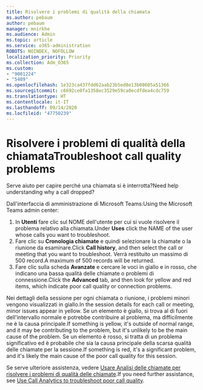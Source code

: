 ```yaml
---
title: Risolvere i problemi di qualità della chiamata
ms.author: pebaum
author: pebaum
manager: mnirkhe
ms.audience: Admin
ms.topic: article
ms.service: o365-administration
ROBOTS: NOINDEX, NOFOLLOW
localization_priority: Priority
ms.collection: Adm_O365
ms.custom:
- "9001224"
- "5489"
ms.openlocfilehash: 1e323ca437fdd62aab23b5ed8e13b08605a51366
ms.sourcegitcommit: c6692ce0fa1358ec3529e59ca0ecdfdea4cdc759
ms.translationtype: HT
ms.contentlocale: it-IT
ms.lasthandoff: 09/14/2020
ms.locfileid: "47750239"
---
```

# <a name="troubleshoot-call-quality-problems"></a><span data-ttu-id="f0736-102">Risolvere i problemi di qualità della chiamata</span><span class="sxs-lookup"><span data-stu-id="f0736-102">Troubleshoot call quality problems</span></span>

<span data-ttu-id="f0736-103">Serve aiuto per capire perché una chiamata si è interrotta?</span><span class="sxs-lookup"><span data-stu-id="f0736-103">Need help understanding why a call dropped?</span></span>

<span data-ttu-id="f0736-104">Dall'interfaccia di amministrazione di Microsoft Teams:</span><span class="sxs-lookup"><span data-stu-id="f0736-104">Using the Microsoft Teams admin center:</span></span>

1. <span data-ttu-id="f0736-105">In **Utenti** fare clic sul NOME dell'utente per cui si vuole risolvere il problema relativo alla chiamata.</span><span class="sxs-lookup"><span data-stu-id="f0736-105">Under **Uses** click the NAME of the user whose calls you want to troubleshoot.</span></span>
2. <span data-ttu-id="f0736-106">Fare clic su **Cronologia chiamate** e quindi selezionare la chiamate o la riunione da esaminare.</span><span class="sxs-lookup"><span data-stu-id="f0736-106">Click **Call history**, and then select the call or meeting that you want to troubleshoot.</span></span> <span data-ttu-id="f0736-107">Verrà restituito un massimo di 500 record.</span><span class="sxs-lookup"><span data-stu-id="f0736-107">A maximum of 500 records will be returned.</span></span>
3. <span data-ttu-id="f0736-108">Fare clic sulla scheda **Avanzate** e cercare le voci in giallo e in rosso, che indicano una bassa qualità delle chiamate o problemi di connessione.</span><span class="sxs-lookup"><span data-stu-id="f0736-108">Click the **Advanced** tab, and then look for yellow and red items, which indicate poor call quality or connection problems.</span></span>

<span data-ttu-id="f0736-109">Nei dettagli della sessione per ogni chiamata o riunione, i problemi minori vengono visualizzati in giallo.</span><span class="sxs-lookup"><span data-stu-id="f0736-109">In the session details for each call or meeting, minor issues appear in yellow.</span></span> <span data-ttu-id="f0736-110">Se un elemento è giallo, si trova al di fuori dell'intervallo normale e potrebbe contribuire al problema, ma difficilmente ne è la causa principale.</span><span class="sxs-lookup"><span data-stu-id="f0736-110">If something is yellow, it's outside of normal range, and it may be contributing to the problem, but it's unlikely to be the main cause of the problem.</span></span> <span data-ttu-id="f0736-111">Se un elemento è rosso, si tratta di un problema significativo ed è probabile che sia la causa principale della scarsa qualità delle chiamate per la sessione.</span><span class="sxs-lookup"><span data-stu-id="f0736-111">If something is red, it's a significant problem, and it's likely the main cause of the poor call quality for this session.</span></span>

<span data-ttu-id="f0736-112">Se serve ulteriore assistenza, vedere [Usare Analisi delle chiamate per risolvere i problemi di qualità delle chiamate](https://docs.microsoft.com/microsoftteams/use-call-analytics-to-troubleshoot-poor-call-quality#troubleshoot-call-quality-problems-using-call-analytics).</span><span class="sxs-lookup"><span data-stu-id="f0736-112">If you need further assistance, see [Use Call Analytics to troubleshoot poor call quality](https://docs.microsoft.com/microsoftteams/use-call-analytics-to-troubleshoot-poor-call-quality#troubleshoot-call-quality-problems-using-call-analytics).</span></span>
